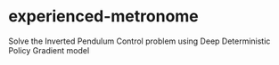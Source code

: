 # experienced-metronome
Solve the Inverted Pendulum Control problem using Deep Deterministic Policy Gradient model
